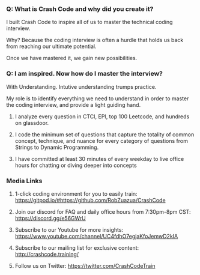 ### Q: What is Crash Code and why did you create it?

I built Crash Code to inspire all of us to master the technical coding interview.

Why? Because the coding interview is often a hurdle that holds us back from reaching our ultimate potential.

Once we have mastered it, we gain new possibilities.

### Q: I am inspired. Now how do I master the interview?

With Understanding. Intutive understanding trumps practice.

My role is to identify everything we need to understand in order to master the coding interview, and provide a light guiding hand.

1. I analyze every question in CTCI, EPI, top 100 Leetcode, and hundreds on glassdoor.

2. I code the minimum set of questions that capture the totality of common concept, technique, and nuance for every category of questions from Strings to Dynamic Programming.

3. I have committed at least 30 minutes of every weekday to live office hours for chatting or diving deeper into concepts 


### Media Links

1. 1-click coding environment for you to easily train: https://gitpod.io/#https://github.com/RobZuazua/CrashCode

2. Join our discord for FAQ and daily office hours from 7:30pm-8pm CST: https://discord.gg/e56GWrU

3. Subscribe to our Youtube for more insights: https://www.youtube.com/channel/UC4fdhO7egjaKfoJemwD2kIA

4. Subscribe to our mailing list for exclusive content: http://crashcode.training/

5. Follow us on Twitter: https://twitter.com/CrashCodeTrain
